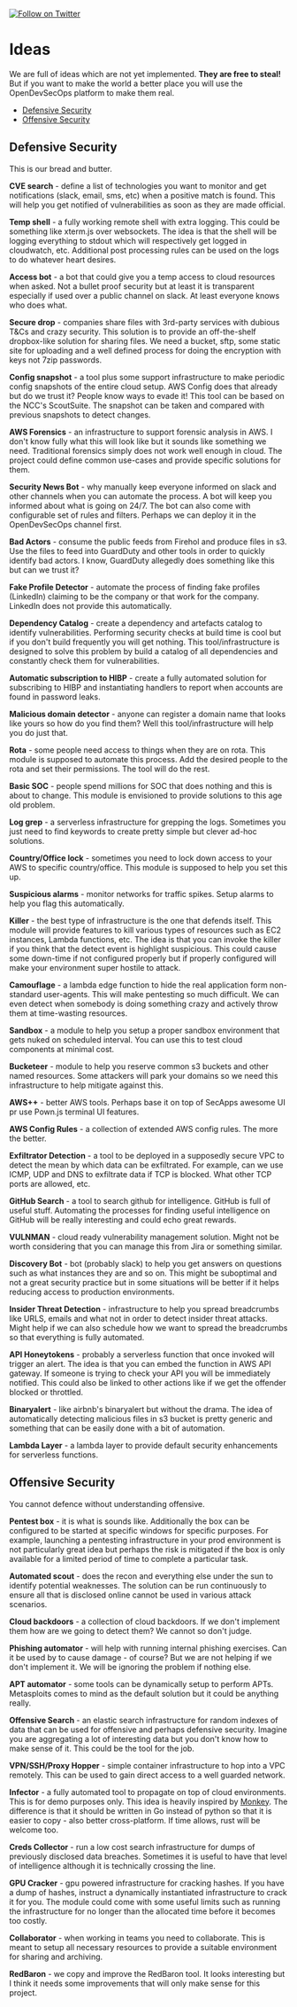 [![Follow on Twitter](https://img.shields.io/twitter/follow/opendevsecops.svg?logo=twitter)](https://twitter.com/opendevsecops)

# Ideas

We are full of ideas which are not yet implemented. **They are free to steal!** But if you want to make the world a better place you will use the OpenDevSecOps platform to make them real.

* [Defensive Security](#defensive-security)
* [Offensive Security](#offensive-security)

## Defensive Security

This is our bread and butter.

**CVE search** - define a list of technologies you want to monitor and get notifications (slack, email, sms, etc) when a positive match is found. This will help you get notified of vulnerabilities as soon as they are made official.

**Temp shell** - a fully working remote shell with extra logging. This could be something like xterm.js over websockets. The idea is that the shell will be logging everything to stdout which will respectively get logged in cloudwatch, etc. Additional post processing rules can be used on the logs to do whatever heart desires.

**Access bot** - a bot that could give you a temp access to cloud resources when asked. Not a bullet proof security but at least it is transparent especially if used over a public channel on slack. At least everyone knows who does what.

**Secure drop** - companies share files with 3rd-party services with dubious T&Cs and crazy security. This solution is to provide an off-the-shelf dropbox-like solution for sharing files. We need a bucket, sftp, some static site for uploading and a well defined process for doing the encryption with keys not 7zip passwords.

**Config snapshot** - a tool plus some support infrastructure to make periodic config snapshots of the entire cloud setup. AWS Config does that already but do we trust it? People know ways to evade it! This tool can be based on the NCC's ScoutSuite. The snapshot can be taken and compared with previous snapshots to detect changes.

**AWS Forensics** - an infrastructure to support forensic analysis in AWS. I don't know fully what this will look like but it sounds like something we need. Traditional forensics simply does not work well enough in cloud. The project could define common use-cases and provide specific solutions for them.

**Security News Bot** - why manually keep everyone informed on slack and other channels when you can automate the process. A bot will keep you informed about what is going on 24/7. The bot can also come with configurable set of rules and filters. Perhaps we can deploy it in the OpenDevSecOps channel first.

**Bad Actors** - consume the public feeds from Firehol and produce files in s3. Use the files to feed into GuardDuty and other tools in order to quickly identify bad actors. I know, GuardDuty allegedly does something like this but can we trust it?

**Fake Profile Detector** - automate the process of finding fake profiles (LinkedIn) claiming to be the company or that work for the company. LinkedIn does not provide this automatically.

**Dependency Catalog** - create a dependency and artefacts catalog to identify vulnerabilities. Performing security checks at build time is cool but if you don't build frequently you will get nothing. This tool/infrastructure is designed to solve this problem by build a catalog of all dependencies and constantly check them for vulnerabilities.

**Automatic subscription to HIBP** - create a fully automated solution for subscribing to HIBP and instantiating handlers to report when accounts are found in password leaks.

**Malicious domain detector** - anyone can register a domain name that looks like yours so how do you find them? Well this tool/infrastructure will help you do just that.

**Rota** - some people need access to things when they are on rota. This module is supposed to automate this process. Add the desired people to the rota and set their permissions. The tool will do the rest.

**Basic SOC** - people spend millions for SOC that does nothing and this is about to change. This module is envisioned to provide solutions to this age old problem.

**Log grep** - a serverless infrastructure for grepping the logs. Sometimes you just need to find keywords to create pretty simple but clever ad-hoc solutions.

**Country/Office lock** - sometimes you need to lock down access to your AWS to specific country/office. This module is supposed to help you set this up.

**Suspicious alarms** - monitor networks for traffic spikes. Setup alarms to help you flag this automatically.

**Killer** - the best type of infrastructure is the one that defends itself. This module will provide features to kill various types of resources such as EC2 instances, Lambda functions, etc. The idea is that you can invoke the killer if you think that the detect event is highlight suspicious. This could cause some down-time if not configured properly but if properly configured will make your environment super hostile to attack.

**Camouflage** - a lambda edge function to hide the real application form non-standard user-agents. This will make pentesting so much difficult. We can even detect when somebody is doing something crazy and actively throw them at time-wasting resources.

**Sandbox** - a module to help you setup a proper sandbox environment that gets nuked on scheduled interval. You can use this to test cloud components at minimal cost.

**Bucketeer** - module to help you reserve common s3 buckets and other named resources. Some attackers will park your domains so we need this infrastructure to help mitigate against this.

**AWS++** - better AWS tools. Perhaps base it on top of SecApps awesome UI pr use Pown.js terminal UI features.

**AWS Config Rules** - a collection of extended AWS config rules. The more the better.

**Exfiltrator Detection** - a tool to be deployed in a supposedly secure VPC to detect the mean by which data can be exfiltrated. For example, can we use ICMP, UDP and DNS to exfiltrate data if TCP is blocked. What other TCP ports are allowed, etc.

**GitHub Search** - a tool to search github for intelligence. GitHub is full of useful stuff. Automating the processes for finding useful intelligence on GitHub will be really interesting and could echo great rewards.

**VULNMAN** - cloud ready vulnerability management solution. Might not be worth considering that you can manage this from Jira or something similar.

**Discovery Bot** - bot (probably slack) to help you get answers on questions such as what instances they are and so on. This might be suboptimal and not a great security practice but in some situations will be better if it helps reducing access to production environments.

**Insider Threat Detection** - infrastructure to help you spread breadcrumbs like URLS, emails and what not in order to detect insider threat attacks. Might help if we can also schedule how we want to spread the breadcrumbs so that everything is fully automated.

**API Honeytokens** - probably a serverless function that once invoked will trigger an alert. The idea is that you can embed the function in AWS API gateway. If someone is trying to check your API you will be immediately notified. This could also be linked to other actions like if we get the offender blocked or throttled.

**Binaryalert** - like airbnb's binaryalert but without the drama. The idea of automatically detecting malicious files in s3 bucket is pretty generic and something that can be easily done with a bit of automation.

**Lambda Layer** - a lambda layer to provide default security enhancements for serverless functions.

## Offensive Security

You cannot defence without understanding offensive.

**Pentest box** - it is what is sounds like. Additionally the box can be configured to be started at specific windows for specific purposes. For example, launching a pentesting infrastructure in your prod environment is not particularly great idea but perhaps the risk is mitigated if the box is only available for a limited period of time to complete a particular task.

**Automated scout** - does the recon and everything else under the sun to identify potential weaknesses. The solution can be run continuously to ensure all that is disclosed online cannot be used in various attack scenarios.

**Cloud backdoors** - a collection of cloud backdoors. If we don't implement them how are we going to detect them? We cannot so don't judge.

**Phishing automator** - will help with running internal phishing exercises. Can it be used by to cause damage - of course? But we are not helping if we don't implement it. We will be ignoring the problem if nothing else.

**APT automator** - some tools can be dynamically setup to perform APTs. Metasploits comes to mind as the default solution but it could be anything really.

**Offensive Search** - an elastic search infrastructure for random indexes of data that can be used for offensive and perhaps defensive security. Imagine you are aggregating a lot of interesting data but you don't know how to make sense of it. This could be the tool for the job.

**VPN/SSH/Proxy Hopper** - simple container infrastructure to hop into a VPC remotely. This can be used to gain direct access to a well guarded network.

**Infector** - a fully automated tool to propagate on top of cloud environments. This is for demo purposes only. This idea is heavily inspired by [Monkey](https://github.com/guardicore/monkey). The difference is that it should be written in Go instead of python so that it is easier to copy - also better cross-platform. If time allows, rust will be welcome too.

**Creds Collector** - run a low cost search infrastructure for dumps of previously disclosed data breaches. Sometimes it is useful to have that level of intelligence although it is technically crossing the line.

**GPU Cracker** - gpu powered infrastructure for cracking hashes. If you have a dump of hashes, instruct a dynamically instantiated infrastructure to crack it for you. The module could come with some useful limits such as running the infrastructure for no longer than the allocated time before it becomes too costly.

**Collaborator** - when working in teams you need to collaborate. This is meant to setup all necessary resources to provide a suitable environment for sharing and archiving.

**RedBaron** - we copy and improve the RedBaron tool. It looks interesting but I think it needs some improvements that will only make sense for this project.
